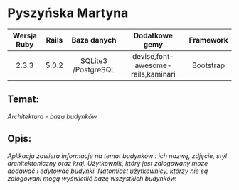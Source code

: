 #  Pyszyńska Martyna
| Wersja Ruby | Rails | Baza danych | Dodatkowe gemy | Framework|
| :-------------: |:-------------:| :--------:|:-----:| :--------:|
| 2.3.3 | 5.0.2 | SQLite3 /PostgreSQL | devise,font-awesome-rails,kaminari | Bootstrap |
## Temat:
*Architektura - baza budynków*
## Opis:
*Aplikacja zawiera informacje na temat budynków : ich nazwę, zdjęcie, styl architektoniczny oraz kraj.*
*Użytkownik, który jest zalogowany może dodawać i edytować budynki.*
*Natomiast użytkownicy, którzy nie są zalogowani mogą wyświetlić bazę wszystkich budynków.*

